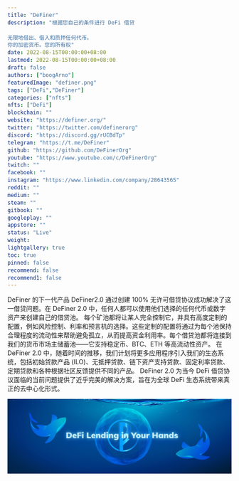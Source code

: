 ```yaml
---
title: "DeFiner"
description: "根据您自己的条件进行 DeFi 借贷

无限地借出、借入和质押任何代币。
你的加密货币。您的所有权"
date: 2022-08-15T00:00:00+08:00
lastmod: 2022-08-15T00:00:00+08:00
draft: false
authors: ["boogArno"]
featuredImage: "definer.png"
tags: ["DeFi","DeFiner"]
categories: ["nfts"]
nfts: ["DeFi"]
blockchain: ""
website: "https://definer.org/"
twitter: "https://twitter.com/definerorg"
discord: "https://discord.gg/rUCBdTp"
telegram: "https://t.me/DeFiner"
github: "https://github.com/DeFinerOrg"
youtube: "https://www.youtube.com/c/DeFinerOrg"
twitch: ""
facebook: ""
instagram: "https://www.linkedin.com/company/28643565"
reddit: ""
medium: ""
steam: ""
gitbook: ""
googleplay: ""
appstore: ""
status: "Live"
weight: 
lightgallery: true
toc: true
pinned: false
recommend: false
recommend1: false
---
```

DeFiner 的下一代产品 DeFiner2.0 通过创建 100% 无许可借贷协议成功解决了这一借贷问题。在 DeFiner 2.0 中，任何人都可以使用他们选择的任何代币或数字资产来创建自己的借贷池。
每个矿池都将让某人完全控制它，并具有高度定制的配置，例如风险控制、利率和预言机的选择。这些定制的配置将通过为每个池保持合理程度的流动性来帮助避免孤立，从而提高资金利用率。每个借贷池都将连接到我们的货币市场主储蓄池——它支持稳定币、BTC、ETH 等高流动性资产。
在 DeFiner 2.0 中，随着时间的推移，我们计划将更多应用程序引入我们的生态系统，包括初始贷款产品 (ILO)、无抵押贷款、链下资产支持贷款、固定利率贷款、定期贷款和各种根据社区反馈提供不同的产品。
DeFiner 2.0 为当今 DeFi 借贷协议面临的当前问题提供了近乎完美的解决方案，旨在为全球 DeFi 生态系统带来真正的去中心化形式。

![1500x500](1500x500.jpg)
